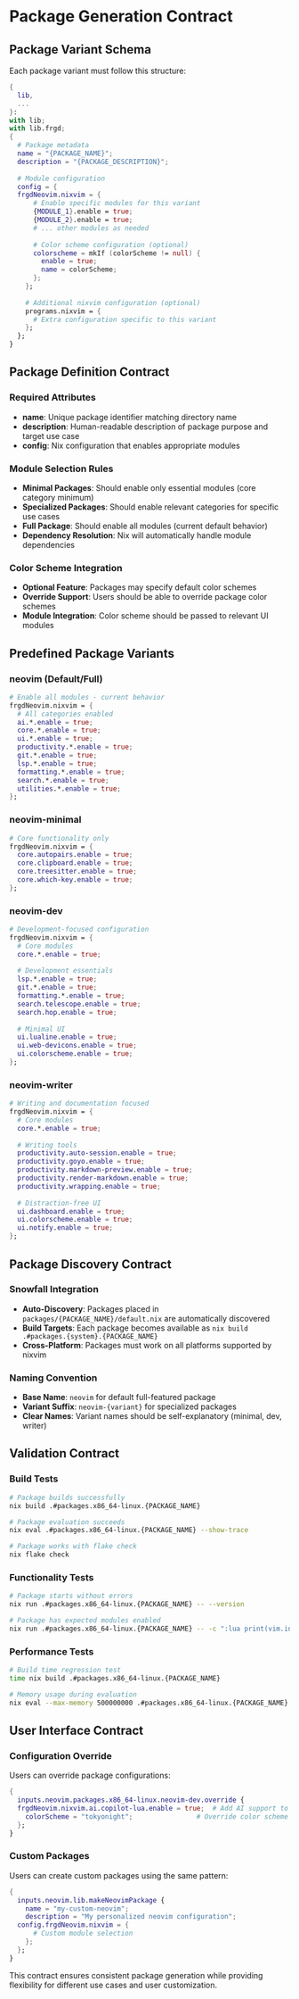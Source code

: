 # Package Generation Contract

## Package Variant Schema
Each package variant must follow this structure:

```nix
{
  lib,
  ...
}:
with lib;
with lib.frgd;
{
  # Package metadata
  name = "{PACKAGE_NAME}";
  description = "{PACKAGE_DESCRIPTION}";
  
  # Module configuration
  config = {
  frgdNeovim.nixvim = {
      # Enable specific modules for this variant
      {MODULE_1}.enable = true;
      {MODULE_2}.enable = true;
      # ... other modules as needed
      
      # Color scheme configuration (optional)
      colorscheme = mkIf (colorScheme != null) {
        enable = true;
        name = colorScheme;
      };
    };
    
    # Additional nixvim configuration (optional)
    programs.nixvim = {
      # Extra configuration specific to this variant
    };
  };
}
```

## Package Definition Contract

### Required Attributes
- **name**: Unique package identifier matching directory name
- **description**: Human-readable description of package purpose and target use case
- **config**: Nix configuration that enables appropriate modules

### Module Selection Rules
- **Minimal Packages**: Should enable only essential modules (core category minimum)
- **Specialized Packages**: Should enable relevant categories for specific use cases
- **Full Package**: Should enable all modules (current default behavior)
- **Dependency Resolution**: Nix will automatically handle module dependencies

### Color Scheme Integration
- **Optional Feature**: Packages may specify default color schemes
- **Override Support**: Users should be able to override package color schemes
- **Module Integration**: Color scheme should be passed to relevant UI modules

## Predefined Package Variants

### neovim (Default/Full)
```nix
# Enable all modules - current behavior
frgdNeovim.nixvim = {
  # All categories enabled
  ai.*.enable = true;
  core.*.enable = true;
  ui.*.enable = true;
  productivity.*.enable = true;
  git.*.enable = true;
  lsp.*.enable = true;
  formatting.*.enable = true;
  search.*.enable = true;
  utilities.*.enable = true;
};
```

### neovim-minimal
```nix
# Core functionality only
frgdNeovim.nixvim = {
  core.autopairs.enable = true;
  core.clipboard.enable = true;
  core.treesitter.enable = true;
  core.which-key.enable = true;
};
```

### neovim-dev
```nix
# Development-focused configuration
frgdNeovim.nixvim = {
  # Core modules
  core.*.enable = true;
  
  # Development essentials
  lsp.*.enable = true;
  git.*.enable = true;
  formatting.*.enable = true;
  search.telescope.enable = true;
  search.hop.enable = true;
  
  # Minimal UI
  ui.lualine.enable = true;
  ui.web-devicons.enable = true;
  ui.colorscheme.enable = true;
};
```

### neovim-writer
```nix
# Writing and documentation focused
frgdNeovim.nixvim = {
  # Core modules
  core.*.enable = true;
  
  # Writing tools
  productivity.auto-session.enable = true;
  productivity.goyo.enable = true;
  productivity.markdown-preview.enable = true;
  productivity.render-markdown.enable = true;
  productivity.wrapping.enable = true;
  
  # Distraction-free UI
  ui.dashboard.enable = true;
  ui.colorscheme.enable = true;
  ui.notify.enable = true;
};
```

## Package Discovery Contract

### Snowfall Integration
- **Auto-Discovery**: Packages placed in `packages/{PACKAGE_NAME}/default.nix` are automatically discovered
- **Build Targets**: Each package becomes available as `nix build .#packages.{system}.{PACKAGE_NAME}`
- **Cross-Platform**: Packages must work on all platforms supported by nixvim

### Naming Convention
- **Base Name**: `neovim` for default full-featured package
- **Variant Suffix**: `neovim-{variant}` for specialized packages
- **Clear Names**: Variant names should be self-explanatory (minimal, dev, writer)

## Validation Contract

### Build Tests
```bash
# Package builds successfully
nix build .#packages.x86_64-linux.{PACKAGE_NAME}

# Package evaluation succeeds
nix eval .#packages.x86_64-linux.{PACKAGE_NAME} --show-trace

# Package works with flake check
nix flake check
```

### Functionality Tests
```bash
# Package starts without errors
nix run .#packages.x86_64-linux.{PACKAGE_NAME} -- --version

# Package has expected modules enabled
nix run .#packages.x86_64-linux.{PACKAGE_NAME} -- -c ":lua print(vim.inspect(require('lazy').plugins()))"
```

### Performance Tests  
```bash
# Build time regression test
time nix build .#packages.x86_64-linux.{PACKAGE_NAME}

# Memory usage during evaluation
nix eval --max-memory 500000000 .#packages.x86_64-linux.{PACKAGE_NAME}
```

## User Interface Contract

### Configuration Override
Users can override package configurations:
```nix
{
  inputs.neovim.packages.x86_64-linux.neovim-dev.override {
  frgdNeovim.nixvim.ai.copilot-lua.enable = true;  # Add AI support to dev package
    colorScheme = "tokyonight";                # Override color scheme
  };
}
```

### Custom Packages
Users can create custom packages using the same pattern:
```nix
{
  inputs.neovim.lib.makeNeovimPackage {
    name = "my-custom-neovim";
    description = "My personalized neovim configuration";
  config.frgdNeovim.nixvim = {
      # Custom module selection
    };
  };
}
```

This contract ensures consistent package generation while providing flexibility for different use cases and user customization.